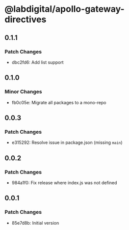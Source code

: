 # @labdigital/apollo-gateway-directives

## 0.1.1

### Patch Changes

- dbc2fd6: Add list support

## 0.1.0

### Minor Changes

- fb0c05e: Migrate all packages to a mono-repo

## 0.0.3

### Patch Changes

- e315292: Resolve issue in package.json (missing `main`)

## 0.0.2

### Patch Changes

- 984a1f0: Fix release where index.js was not defined

## 0.0.1

### Patch Changes

- 85e7d8b: Initial version
